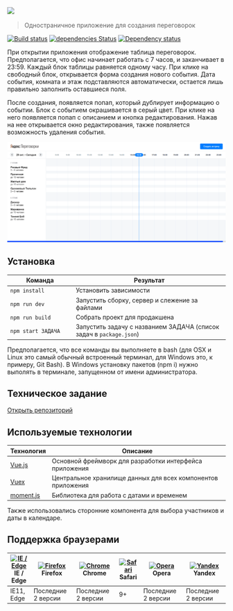 <img src="https://user-images.githubusercontent.com/30614068/35501411-de6818cc-04ea-11e8-8a1e-5a594e4be443.png">

> Одностраничное приложение для создания переговорок

[![Build status][travis-image]][travis-url] [![dependencies Status](https://david-dm.org/webistomin/yandex-test/status.svg)](https://david-dm.org/webistomin/yandex-test) [![Dependency status][dependency-image]][dependency-url] 

При открытии приложения отображение таблица переговорок. Предполагается, что офис начинает работать с 7 часов, и заканчивает в 23:59. Каждый блок таблицы равняется одному часу. При клике на свободный блок, открывается форма создания нового события. Дата события, комната и этаж подставляются автоматически, остается лишь правильно заполнить оставшиеся поля.

После создания, появляется попап, который дублирует информацию о событии. Блок с событием окрашивается в серый цвет. При клике на него появляется попап с описанием и кнопка редактирования. Нажав на нее открывается окно редактирования, также появляется возможность удаления события.

<img src='example.gif'>

## Установка

<table>
  <thead>
    <tr>
      <th>Команда</th>
      <th>Результат</th>
    </tr>
  </thead>
  <tbody>
    <tr>
      <td width="30%"><code>npm install</code></td>
      <td>Установить зависимости</td>
    </tr>
    <tr>
      <td><code>npm run dev</code></td>
      <td>Запустить сборку, сервер и слежение за файлами</td>
    </tr>
     <tr>
      <td><code>npm run build</code></td>
      <td>Собрать проект для продакшена</td>
    </tr>
    <tr>
      <td><code>npm start ЗАДАЧА</code></td>
      <td>Запустить задачу с названием ЗАДАЧА (список задач в <code>package.json</code>)</td>
    </tr>
  </tbody>
</table>

Предполагается, что все команды вы выполняете в bash (для OSX и Linux это самый обычный встроенный терминал, для Windows это, к примеру, Git Bash). В Windows установку пакетов (npm i) нужно выполять в терминале, запущенном от имени администратора.

## Техническое задание 
<a href="https://github.com/deilan-shri-msk-2018/entrance-task-2" target="_blank">Открыть репозиторий</a>

## Используемые технологии

<table>
  <thead>
    <tr>
      <th>Технология</th>
      <th>Описание</th>
    </tr>
  </thead>
  <tbody>
    <tr>
      <td><a href="https://ru.vuejs.org/index.html">Vue.js</a></td>
      <td>Основной фреймворк для разработки интерфейса приложения</td>
    </tr>
    <tr>
      <td><a href="https://vuex.vuejs.org/ru/">Vuex</a></td>
      <td>Центральное хранилище данных для всех компонентов приложения</td>
    </tr>
    <tr>
      <td><a href="http://momentjs.com/">moment.js</a></td>
      <td>Библиотека для работа с датами и временем</td>
    </tr>
  </tbody>
</table>

Также использовались сторонние компонента для выбора участников и даты в календаре.

## Поддержка браузерами

| [<img src="https://raw.githubusercontent.com/alrra/browser-logos/master/src/edge/edge_48x48.png" alt="IE / Edge" width="24px" height="24px" />](http://godban.github.io/browsers-support-badges/)</br>IE / Edge | [<img src="https://raw.githubusercontent.com/alrra/browser-logos/master/src/firefox/firefox_48x48.png" alt="Firefox" width="24px" height="24px" />](http://godban.github.io/browsers-support-badges/)</br>Firefox | [<img src="https://raw.githubusercontent.com/alrra/browser-logos/master/src/chrome/chrome_48x48.png" alt="Chrome" width="24px" height="24px" />](http://godban.github.io/browsers-support-badges/)</br>Chrome | [<img src="https://raw.githubusercontent.com/alrra/browser-logos/master/src/safari/safari_48x48.png" alt="Safari" width="24px" height="24px" />](http://godban.github.io/browsers-support-badges/)</br>Safari| [<img src="https://raw.githubusercontent.com/alrra/browser-logos/master/src/opera/opera_48x48.png" alt="Opera" width="24px" height="24px" />](http://godban.github.io/browsers-support-badges/)</br>Opera | [<img src="https://raw.githubusercontent.com/alrra/browser-logos/master/src/yandex/yandex_48x48.png" alt="Yandex" width="24px" height="24px" />](http://godban.github.io/browsers-support-badges/)</br>Yandex |
| --------- | --------- | --------- | --------- |--------- | --------- |
| IE11, Edge|Последние 2 версии|Последние 2 версии| 9+ |Последние 2 версии| Последние 2 версии |

[travis-image]: https://travis-ci.org/webistomin/yandex-test.svg?branch=master
[travis-url]: https://travis-ci.org/webistomin/yandex-test
[dependency-image]: https://david-dm.org/webistomin/yandex-test/dev-status.svg
[dependency-url]: https://david-dm.org/webistomin/yandex-test

